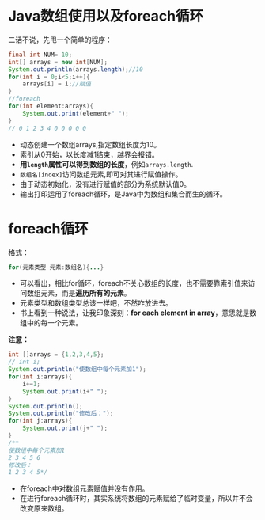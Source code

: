 # Java数组使用以及foreach循环

二话不说，先甩一个简单的程序：

```java
final int NUM= 10;
int[] arrays = new int[NUM];
System.out.println(arrays.length);//10
for(int i = 0;i<5;i++){
    arrays[i] = i;//赋值
}
//foreach
for(int element:arrays){
    System.out.print(element+" ");
}
// 0 1 2 3 4 0 0 0 0 0
```

- 动态创建一个数组arrays,指定数组长度为10。
- 索引从0开始，以长度减1结束，越界会报错。
- **用`length`属性可以得到数组的长度**，例如`arrays.length`.
- `数组名[index]`访问数组元素,即可对其进行赋值操作。
- 由于动态初始化，没有进行赋值的部分为系统默认值0。
- 输出打印运用了foreach循环，是Java中为数组和集合而生的循环。

# foreach循环

格式：

```java
for(元素类型 元素:数组名){...}
```

- 可以看出，相比for循环，foreach不关心数组的长度，也不需要靠索引值来访问数组元素，而是**遍历所有的元素**。
- 元素类型和数组类型总该一样吧，不然咋放进去。
- 书上看到一种说法，让我印象深刻：**for each element in array**，意思就是数组中的每一个元素。

**注意：**

```java
int []arrays = {1,2,3,4,5};
// int i;
System.out.println("使数组中每个元素加1");
for(int i:arrays){
    i+=1;
    System.out.print(i+" ");
}
System.out.println();
System.out.println("修改后：");
for(int j:arrays){
    System.out.print(j+" ");
}	
/**
使数组中每个元素加1
2 3 4 5 6
修改后：
1 2 3 4 5*/
```

- 在foreach中对数组元素赋值并没有作用。
- 在进行foreach循环时，其实系统将数组的元素赋给了临时变量，所以并不会改变原来数组。